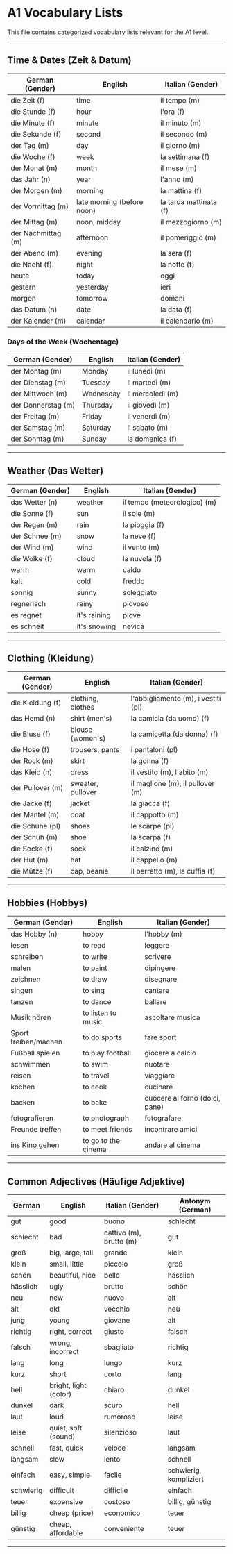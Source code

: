 # A1 Vocabulary Lists

This file contains categorized vocabulary lists relevant for the A1 level.

---

## Time & Dates (Zeit & Datum)

| German (Gender)         | English                   | Italian (Gender)              |
|-------------------------|---------------------------|-------------------------------|
| die Zeit (f)            | time                      | il tempo (m)                  |
| die Stunde (f)          | hour                      | l'ora (f)                     |
| die Minute (f)          | minute                    | il minuto (m)                 |
| die Sekunde (f)         | second                    | il secondo (m)                |
| der Tag (m)             | day                       | il giorno (m)                 |
| die Woche (f)           | week                      | la settimana (f)              |
| der Monat (m)           | month                     | il mese (m)                   |
| das Jahr (n)            | year                      | l'anno (m)                    |
| der Morgen (m)          | morning                   | la mattina (f)                |
| der Vormittag (m)       | late morning (before noon)| la tarda mattinata (f)        |
| der Mittag (m)          | noon, midday              | il mezzogiorno (m)            |
| der Nachmittag (m)      | afternoon                 | il pomeriggio (m)             |
| der Abend (m)           | evening                   | la sera (f)                   |
| die Nacht (f)           | night                     | la notte (f)                  |
| heute                   | today                     | oggi                          |
| gestern                 | yesterday                 | ieri                          |
| morgen                  | tomorrow                  | domani                        |
| das Datum (n)           | date                      | la data (f)                   |
| der Kalender (m)        | calendar                  | il calendario (m)             |

### Days of the Week (Wochentage)

| German (Gender)         | English                   | Italian (Gender)              |
|-------------------------|---------------------------|-------------------------------|
| der Montag (m)          | Monday                    | il lunedì (m)                 |
| der Dienstag (m)        | Tuesday                   | il martedì (m)                |
| der Mittwoch (m)        | Wednesday                 | il mercoledì (m)              |
| der Donnerstag (m)      | Thursday                  | il giovedì (m)                |
| der Freitag (m)         | Friday                    | il venerdì (m)                |
| der Samstag (m)         | Saturday                  | il sabato (m)                 |
| der Sonntag (m)         | Sunday                    | la domenica (f)               |

---

## Weather (Das Wetter)

| German (Gender)         | English                   | Italian (Gender)              |
|-------------------------|---------------------------|-------------------------------|
| das Wetter (n)          | weather                   | il tempo (meteorologico) (m)  |
| die Sonne (f)           | sun                       | il sole (m)                   |
| der Regen (m)           | rain                      | la pioggia (f)                |
| der Schnee (m)          | snow                      | la neve (f)                   |
| der Wind (m)            | wind                      | il vento (m)                  |
| die Wolke (f)           | cloud                     | la nuvola (f)                 |
| warm                    | warm                      | caldo                         |
| kalt                    | cold                      | freddo                        |
| sonnig                  | sunny                     | soleggiato                    |
| regnerisch              | rainy                     | piovoso                       |
| es regnet               | it's raining              | piove                         |
| es schneit              | it's snowing              | nevica                        |

---

## Clothing (Kleidung)

| German (Gender)         | English                   | Italian (Gender)              |
|-------------------------|---------------------------|-------------------------------|
| die Kleidung (f)        | clothing, clothes         | l'abbigliamento (m), i vestiti (pl) |
| das Hemd (n)            | shirt (men's)             | la camicia (da uomo) (f)      |
| die Bluse (f)           | blouse (women's)          | la camicetta (da donna) (f)   |
| die Hose (f)            | trousers, pants           | i pantaloni (pl)              |
| der Rock (m)            | skirt                     | la gonna (f)                  |
| das Kleid (n)           | dress                     | il vestito (m), l'abito (m)   |
| der Pullover (m)        | sweater, pullover         | il maglione (m), il pullover (m) |
| die Jacke (f)           | jacket                    | la giacca (f)                 |
| der Mantel (m)          | coat                      | il cappotto (m)               |
| die Schuhe (pl)         | shoes                     | le scarpe (pl)                |
| der Schuh (m)           | shoe                      | la scarpa (f)                 |
| die Socke (f)           | sock                      | il calzino (m)                |
| der Hut (m)             | hat                       | il cappello (m)               |
| die Mütze (f)           | cap, beanie               | il berretto (m), la cuffia (f) |

---

## Hobbies (Hobbys)

| German (Gender)         | English                   | Italian (Gender)              |
|-------------------------|---------------------------|-------------------------------|
| das Hobby (n)           | hobby                     | l'hobby (m)                   |
| lesen                   | to read                   | leggere                       |
| schreiben               | to write                  | scrivere                      |
| malen                   | to paint                  | dipingere                     |
| zeichnen                | to draw                   | disegnare                     |
| singen                  | to sing                   | cantare                       |
| tanzen                  | to dance                  | ballare                       |
| Musik hören             | to listen to music        | ascoltare musica              |
| Sport treiben/machen    | to do sports              | fare sport                    |
| Fußball spielen         | to play football          | giocare a calcio              |
| schwimmen               | to swim                   | nuotare                       |
| reisen                  | to travel                 | viaggiare                     |
| kochen                  | to cook                   | cucinare                      |
| backen                  | to bake                   | cuocere al forno (dolci, pane)|
| fotografieren           | to photograph             | fotografare                   |
| Freunde treffen         | to meet friends           | incontrare amici              |
| ins Kino gehen          | to go to the cinema       | andare al cinema              |

---

## Common Adjectives (Häufige Adjektive)

| German                  | English                   | Italian (Gender)              | Antonym (German)        |
|-------------------------|---------------------------|-------------------------------|-------------------------|
| gut                     | good                      | buono                         | schlecht                |
| schlecht                | bad                       | cattivo (m), brutto (m)       | gut                     |
| groß                    | big, large, tall          | grande                        | klein                   |
| klein                   | small, little             | piccolo                       | groß                    |
| schön                   | beautiful, nice           | bello                         | hässlich                |
| hässlich                | ugly                      | brutto                        | schön                   |
| neu                     | new                       | nuovo                         | alt                     |
| alt                     | old                       | vecchio                       | neu                     |
| jung                    | young                       | giovane                       | alt                     |
| richtig                 | right, correct            | giusto                        | falsch                  |
| falsch                  | wrong, incorrect          | sbagliato                     | richtig                 |
| lang                    | long                      | lungo                         | kurz                    |
| kurz                    | short                     | corto                         | lang                    |
| hell                    | bright, light (color)     | chiaro                        | dunkel                  |
| dunkel                  | dark                      | scuro                         | hell                    |
| laut                    | loud                      | rumoroso                      | leise                   |
| leise                   | quiet, soft (sound)       | silenzioso                    | laut                    |
| schnell                 | fast, quick               | veloce                        | langsam                 |
| langsam                 | slow                      | lento                         | schnell                 |
| einfach                 | easy, simple              | facile                        | schwierig, kompliziert  |
| schwierig               | difficult                 | difficile                     | einfach                 |
| teuer                   | expensive                 | costoso                       | billig, günstig         |
| billig                  | cheap (price)             | economico                     | teuer                   |
| günstig                 | cheap, affordable         | conveniente                   | teuer                   |

---
